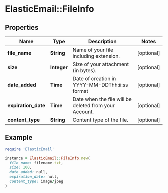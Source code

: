 # ElasticEmail::FileInfo

## Properties

| Name | Type | Description | Notes |
| ---- | ---- | ----------- | ----- |
| **file_name** | **String** | Name of your file including extension. | [optional] |
| **size** | **Integer** | Size of your attachment (in bytes). | [optional] |
| **date_added** | **Time** | Date of creation in YYYY-MM-DDThh:ii:ss format | [optional] |
| **expiration_date** | **Time** | Date when the file will be deleted from your Account. | [optional] |
| **content_type** | **String** | Content type of the file. | [optional] |

## Example

```ruby
require 'ElasticEmail'

instance = ElasticEmail::FileInfo.new(
  file_name: filename.txt,
  size: 100,
  date_added: null,
  expiration_date: null,
  content_type: image/jpeg
)
```

